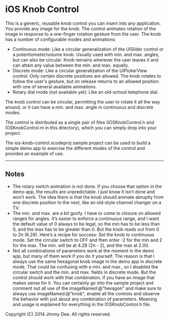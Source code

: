iOS Knob Control
================

This is a generic, reusable knob control you can insert into any application.
You provide any image for the knob. The control animates rotation of the image
in response to a one-finger rotation gesture from the user. The knob has a number
of configurable modes and animations:

- Continuous mode: Like a circular generalization of the UISlider control or a
  potentiometer/volume knob. Usually used with min. and max. angles, but can also
  be circular. Knob remains wherever the user leaves it and can attain any value
  between the min. and max. equally.
- Discrete mode: Like a circular generalization of the UIPickerView control.
  Only certain discrete positions are allowed. The knob rotates
  to follow the user's gesture, but on release returns to an allowed position with
  one of several available animations.
- Rotary dial mode (not available yet): Like an old-school telephone dial.

The knob control can be circular, permitting the user to rotate it all the way around,
or it can have a min. and max. angle in continuous and discrete modes.

The control is distributed as a single pair of files (IOSKnobControl.h and IOSKnobControl.m in this directory), which you can simply
drop into your project.

The ios-knob-control.xcodeproj sample project can be used to build a simple demo app
to exercise the different modes of the control and provides an example of use.

---

Notes
-----

- The rotary switch animation is not done. If you choose that option in the demo app, the
  results are unpredictable. I just know it isn’t done and won’t work. The idea there is that
  the knob should animate abruptly from one discrete position to the next, like an old-style
  channel changer on a TV.
- The min. and max. are a bit goofy. I have to come to closure on allowed ranges for angles.
  It’s easier to enforce a continuous range, and I want the default value of 0 always to be
  legal, so the min has to be less than 0, and the max has to be greater than 0. But the knob
  reads out from 0 to 2π (6.28). Here’s a recipe for success: Set the knob to continuous mode.
  Set the circular switch to OFF and then enter -2 for the min and 2 for the max. The min.
  will be at 4.28 (2π - 2), and the max at 2.00.
- Not all combinations of parameters work at the moment in the demo app, but many of them
  work if you do it yourself. The reason is that I always use the same hexagonal knob image
  in the demo app in discrete mode. That could be confusing with a min. and max., so I
  disabled the circular switch and the min. and max. fields in discrete mode. But the
  control should work with that combination, if you have an image that makes sense for it.
  You can certainly go into the sample project and comment out all use of the
  imageNamed:@"hexagon" and make sure to always use imageNamed:@"knob", enable all the
  controls and observe the behavior with just about any combination of parameters. Meaning
  and usage is explained for everything in the IOSKnobControl.h file.


Copyright (C) 2014 Jimmy Dee. All rights reserved.
